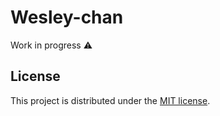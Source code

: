 # Wesley-chan

Work in progress ⚠️

## License

This project is distributed under the [MIT license](LICENSE).

